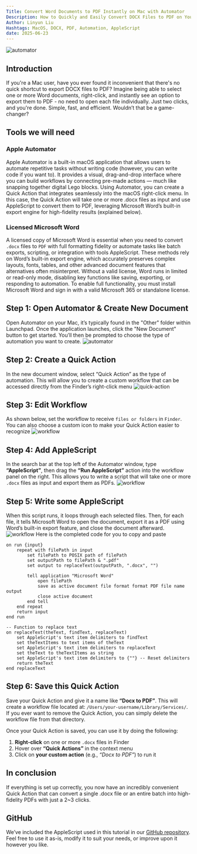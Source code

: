 ```yaml
---
Title: Convert Word Documents to PDF Instantly on Mac with Automator
Description: How to Quickly and Easily Convert DOCX Files to PDF on Your Mac Using a Custom Quick Action in Apple Automator
Author: Linyun Liu
Hashtags: MacOS, DOCX, PDF, Automation, AppleScript
date: 2025-06-23
---
```

![automator](resources/thumbnail.jpg)
## Introduction
If you're a Mac user, have you ever found it inconvenient that there's no quick shortcut to export DOCX files to PDF? Imagine being able to select one or more Word documents, right-click, and instantly see an option to export them to PDF - no need to open each file individually. Just two clicks, and you're done. Simple, fast, and efficient. Wouldn’t that be a game-changer?

## Tools we will need
### Apple Automator
Apple Automator is a built-in macOS application that allows users to automate repetitive tasks without writing code (however, you can write code if you want to). It provides a visual, drag-and-drop interface where you can build workflows by connecting pre-made actions — much like snapping together digital Lego blocks. Using Automator, you can create a Quick Action that integrates seamlessly into the macOS right-click menu. In this case, the Quick Action will take one or more .docx files as input and use AppleScript to convert them to PDF, leveraging Microsoft Word’s built-in export engine for high-fidelity results (explained below).
### Licensed Microsoft Word
A licensed copy of Microsoft Word is essential when you need to convert `.docx` files to `PDF` with full formatting fidelity or automate tasks like batch exports, scripting, or integration with tools AppleScript. These methods rely on Word’s built-in export engine, which accurately preserves complex layouts, fonts, tables, and other advanced document features that alternatives often misinterpret. Without a valid license, Word runs in limited or read-only mode, disabling key functions like saving, exporting, or responding to automation. To enable full functionality, you must install Microsoft Word and sign in with a valid Microsoft 365 or standalone license.

## Step 1: Open Automator & Create New Document 
Open Automator on your Mac, it’s typically found in the "Other" folder within Launchpad. Once the application launches, click the "New Document" button to get started. You’ll then be prompted to choose the type of automation you want to create.
![automator](resources/automator.png)
## Step 2:  Create a Quick Action
In the new document window, select “Quick Action” as the type of automation. This will allow you to create a custom workflow that can be accessed directly from the Finder’s right-click menu
![quick-action](resources/quick-action.png)
## Step 3: Edit Workflow
As shown below, set the workflow to receive `files or folders` in `Finder`. You can also choose a custom icon to make your Quick Action easier to recognize
![workflow](resources/workflow.png)

## Step 4: Add AppleScript
In the search bar at the top left of the Automator window, type **“AppleScript”**, then drag the **“Run AppleScript”** action into the workflow panel on the right. This allows you to write a script that will take one or more `.docx` files as input and export them as PDFs.
![workflow](resources/add-applescript.png)
## Step 5: Write some AppleScript
When this script runs, it loops through each selected files. Then, for each file, it tells Microsoft Word to open the document, export it as a PDF using Word’s built-in export feature, and close the document afterward. 
![workflow](resources/applescript.png)
Here is the completed code for you to copy and paste
```applescript
on run {input}
	repeat with filePath in input
		set filePath to POSIX path of filePath
		set outputPath to filePath & ".pdf"
		set output to replaceText(outputPath, ".docx", "")
		
		tell application "Microsoft Word"
			open filePath
			save as active document file format format PDF file name output
			close active document
		end tell
	end repeat
	return input
end run

-- Function to replace text
on replaceText(theText, findText, replaceText)
	set AppleScript's text item delimiters to findText
	set theTextItems to text items of theText
	set AppleScript's text item delimiters to replaceText
	set theText to theTextItems as string
	set AppleScript's text item delimiters to {""} -- Reset delimiters
	return theText
end replaceText
```

## Step 6: Save this Quick Action
Save your Quick Action and give it a name like **“Docx to PDF”**. This will create a workflow file located at:  `/Users/your-username/Library/Services/`.  If you ever want to remove the Quick Action, you can simply delete the workflow file from that directory.

Once your Quick Action is saved, you can use it by doing the following:
1. **Right-click** on one or more `.docx` files in Finder
2. Hover over **“Quick Actions”** in the context menu
3. Click on **your custom action** (e.g., _“Docx to PDF”_) to run it

## In conclusion
If everything is set up correctly, you now have an incredibly convenient Quick Action that can convert a single .docx file or an entire batch into high-fidelity PDFs with just a 2~3 clicks. 

## GitHub
We’ve included the AppleScript used in this tutorial in our [GitHub repository](https://github.com/thealcyonite/DocxToPdfAutomation). Feel free to use it as-is, modify it to suit your needs, or improve upon it however you like.
